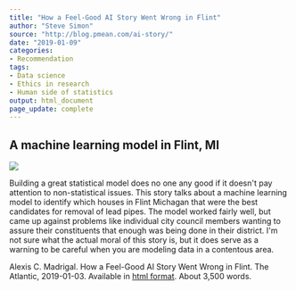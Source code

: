 ```yaml
---
title: "How a Feel-Good AI Story Went Wrong in Flint"
author: "Steve Simon"
source: "http://blog.pmean.com/ai-story/"
date: "2019-01-09"
categories:
- Recommendation
tags:
- Data science
- Ethics in research
- Human side of statistics
output: html_document
page_update: complete
---
```


## A machine learning model in Flint, MI

[![](http://www.pmean.com/images/19/ai-story01.png)][mad1]

<div class="notes">

Building a great statistical model does no one any good if it doesn't pay attention to non-statistical issues. This story talks about a machine learning model to identify which houses in Flint Michagan that were the best candidates for removal of lead pipes. The model worked fairly well, but came up against problems like individual city council members wanting to assure their constituents that enough was being done in their district. I'm not sure what the actual moral of this story is, but it does serve as a warning to be careful when you are modeling data in a contentous area.

Alexis C. Madrigal. How a Feel-Good AI Story Went Wrong in Flint. The Atlantic, 2019-01-03. Available in [html
format][mad1]. About 3,500 words.

[mad1]: https://www.theatlantic.com/technology/archive/2019/01/how-machine-learning-found-flints-lead-pipes/578692/

</div>
